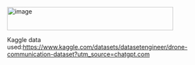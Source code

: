 <img width="388" height="55" alt="image" src="https://github.com/user-attachments/assets/c4436cc9-1a59-4361-92db-d5efc253a406" />




Kaggle data used:https://www.kaggle.com/datasets/datasetengineer/drone-communication-dataset?utm_source=chatgpt.com
